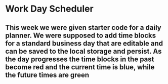 # Work Day Scheduler

## This week we were given starter code for a daily planner. We were supposed to add time blocks for a standard business day that are editable and can be saved to the local storage and persist. As the day progresses the time blocks in the past become red and the current time is blue, while the future times are green
